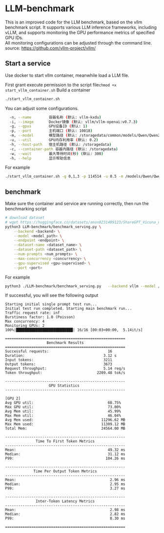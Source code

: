 # LLM-benchmark
This is an improved code for the LLM benchmark, based on the vllm benchmark script.
It supports various LLM inference frameworks, including vLLM, and supports monitoring the GPU performance metrics of specified GPU IDs.  
All monitoring configurations can be adjusted through the command line.  
source: https://github.com/vllm-project/vllm/  

## Start a service  
Use docker to start vllm container, meanwhile load a LLM file.  

First grant execute permission to the script file`chmod +x start_vllm_container.sh` 
  Build a container
```bash
./start_vllm_container.sh
```
  You can adjust some configurations.  
```bash
  -n, --name        容器名称 (默认: vllm-kxdu)
  -i, --image       Docker镜像 (默认: vllm/vllm-openai:v0.7.3)
  -g, --gpus        GPU设备ID (默认: 1)
  -p, --port        主机端口 (默认: 10018)
  -m, --model       模型路径 (默认: /storagedata/common/models/Qwen/Qwen2_5-0_5B-Instruct)
  -u, --util        GPU内存利用率 (默认: 0.2)
  -h, --host-path   宿主机路径 (默认: /storagedata)
  -c, --container-path 容器内路径 (默认: /storagedata)
  -w, --wait        最大等待时间(秒) (默认: 300)
  -h, --help        显示帮助信息
```
For example
```bash
./start_vllm_container.sh -g 0,1,3 -p 114514 -u 0.5 -m /models/Qwen/Qwen2.5-7B-Instruct
```
  
## benchmark

Make sure the container and service are running correctly, then run the benchmarking script

```bash
# download dataset
# wget https://huggingface.co/datasets/anon8231489123/ShareGPT_Vicuna_unfiltered/resolve/main/ShareGPT_V3_unfiltered_cleaned_split.json
python3 LLM-benchmark/benchmark_serving.py \
    --backend <backend> \
    --model <model_path> \
    --endpoint <endpoint> \
    --dataset-name <dataset_name> \
    --dataset-path <dataset_path> \
    --num-prompts <num_prompts> \
    --max-concurrency <concurrency> \
    --gpu-supervised <gpu-supervised> \
    --port <port>
```
For example
```bash
python3 ./LLM-benchmark/benchmark_serving.py   --backend vllm --model /Qwen/Qwen2_5-0_5B-Instruct --endpoint /v1/completions --dataset-name sharegpt --dataset-path /storagedata/common/data/ShareGPT_V3_unfiltered_cleaned_split.json   --num-prompts 16 --max-concurrency 4 --gpu-supervised 2 --port 10018
```

If successful, you will see the following output

```
Starting initial single prompt test run...
Initial test run completed. Starting main benchmark run...
Traffic request rate: inf
Burstiness factor: 1.0 (Poisson)
Max concurrency: 4
Monitoring GPUs: 2
100%|██████████████████████████| 16/16 [00:03<00:00,  5.14it/s]

=======================================================
                   Benchmark Results                   
=======================================================
Successful requests:                           16
Duration:                                    3.12 s
Input tokens:                                3211
Output tokens:                               3673
Request throughput:                          5.14 req/s
Token throughput:                         2209.48 tok/s

-------------------------------------------------------
                    GPU Statistics                     
-------------------------------------------------------

[GPU 2]
Avg GPU util:                                  68.75%
Max GPU util:                                  73.00%
Avg Mem util:                                  45.99%
Max Mem util:                                  46.04%
Avg Mem used:                               11296.62 MB
Max Mem used:                               11309.12 MB
Total Mem:                                  24564.00 MB

-------------------------------------------------------
              Time To First Token Metrics              
-------------------------------------------------------
Mean:                                          49.32 ms
Median:                                        31.12 ms
P99:                                          104.26 ms

-------------------------------------------------------
             Time Per Output Token Metrics             
-------------------------------------------------------
Mean:                                           2.96 ms
Median:                                         2.95 ms
P99:                                            3.27 ms

-------------------------------------------------------
              Inter-Token Latency Metrics              
-------------------------------------------------------
Mean:                                           2.98 ms
Median:                                         2.82 ms
P99:                                            8.30 ms

=======================================================

```
